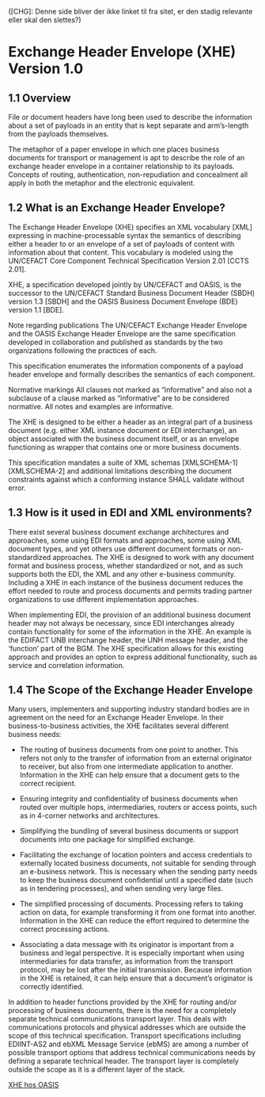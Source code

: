 ([CHG]: Denne side bliver der ikke linket til fra sitet, er den stadig relevante eller skal den slettes?)

# Exchange Header Envelope (XHE) Version 1.0

## 1.1 Overview

File or document headers have long been used to describe the information about a set of payloads in an entity that is kept separate and arm’s-length from the payloads themselves.

The metaphor of a paper envelope in which one places business documents for transport or management is apt to describe the role of an exchange header envelope in a container relationship to its payloads. Concepts of routing, authentication, non-repudiation and concealment all apply in both the metaphor and the electronic equivalent.

## 1.2 What is an Exchange Header Envelope?

The Exchange Header Envelope (XHE) specifies an XML vocabulary [XML] expressing in machine-processable syntax the semantics of describing either a header to or an envelope of a set of payloads of content with information about that content. This vocabulary is modeled using the UN/CEFACT Core Component Technical Specification Version 2.01 [CCTS 2.01].

XHE, a specification developed jointly by UN/CEFACT and OASIS, is the successor to the UN/CEFACT Standard Business Document Header (SBDH) version 1.3 [SBDH] and the OASIS Business Document Envelope (BDE) version 1.1 [BDE].

Note regarding publications
The UN/CEFACT Exchange Header Envelope and the OASIS Exchange Header Envelope are the same specification developed in collaboration and published as standards by the two organizations following the practices of each.

This specification enumerates the information components of a payload header envelope and formally describes the semantics of each component.

Normative markings
All clauses not marked as “informative” and also not a subclause of a clause marked as “informative” are to be considered normative. All notes and examples are informative.

The XHE is designed to be either a header as an integral part of a business document (e.g. either XML instance document or EDI interchange), an object associated with the business document itself, or as an envelope functioning as wrapper that contains one or more business documents.

This specification mandates a suite of XML schemas [XMLSCHEMA-1][XMLSCHEMA-2] and additional limitations describing the document constraints against which a conforming instance SHALL validate without error.

## 1.3 How is it used in EDI and XML environments?

There exist several business document exchange architectures and approaches, some using EDI formats and approaches, some using XML document types, and yet others use different document formats or non-standardized approaches. The XHE is designed to work with any document format and business process, whether standardized or not, and as such supports both the EDI, the XML and any other e-business community. Including a XHE in each instance of the business document reduces the effort needed to route and process documents and permits trading partner organizations to use different implementation approaches.

When implementing EDI, the provision of an additional business document header may not always be necessary, since EDI interchanges already contain functionality for some of the information in the XHE. An example is the EDIFACT UNB interchange header, the UNH message header, and the ‘function’ part of the BGM. The XHE specification allows for this existing approach and provides an option to express additional functionality, such as service and correlation information.

## 1.4 The Scope of the Exchange Header Envelope

Many users, implementers and supporting industry standard bodies are in agreement on the need for an Exchange Header Envelope. In their business-to-business activities, the XHE facilitates several different business needs:

- The routing of business documents from one point to another. This refers not only to the transfer of information from an external originator to receiver, but also from one intermediate application to another. Information in the XHE can help ensure that a document gets to the correct recipient.

- Ensuring integrity and confidentiality of business documents when routed over multiple hops, intermediaries, routers or access points, such as in 4-corner networks and architectures.

- Simplifying the bundling of several business documents or support documents into one package for simplified exchange.

- Facilitating the exchange of location pointers and access credentials to externally located business documents, not suitable for sending through an e-business network. This is necessary when the sending party needs to keep the business document confidential until a specified date (such as in tendering processes), and when sending very large files.

- The simplified processing of documents. Processing refers to taking action on data, for example transforming it from one format into another. Information in the XHE can reduce the effort required to determine the correct processing actions.

- Associating a data message with its originator is important from a business and legal perspective. It is especially important when using intermediaries for data transfer, as information from the transport protocol, may be lost after the initial transmission. Because information in the XHE is retained, it can help ensure that a document’s originator is correctly identified.

In addition to header functions provided by the XHE for routing and/or processing of business documents, there is the need for a completely separate technical communications transport layer. This deals with communications protocols and physical addresses which are outside the scope of this technical specification. Transport specifications including EDIINT-AS2 and ebXML Message Service (ebMS) are among a number of possible transport options that address technical communications needs by defining a separate technical header. The transport layer is completely outside the scope as it is a different layer of the stack.

<a href="https://docs.oasis-open.org/bdxr/xhe/v1.0/xhe-v1.0-oasis.html" target="_blank">XHE hos OASIS</a>
